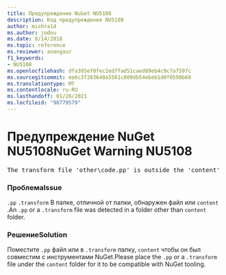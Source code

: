 ```yaml
---
title: Предупреждение NuGet NU5108
description: Код предупреждения NU5108
author: mishra14
ms.author: jodou
ms.date: 8/14/2018
ms.topic: reference
ms.reviewer: anangaur
f1_keywords:
- NU5108
ms.openlocfilehash: dfa395ef0fec2ed7fad51caed89eb4c9c7a7597c
ms.sourcegitcommit: ee6c3f203648a5561c809db54ebeb1d0f0598b68
ms.translationtype: MT
ms.contentlocale: ru-RU
ms.lasthandoff: 01/26/2021
ms.locfileid: "98779579"
---
```

# <a name="nuget-warning-nu5108"></a><span data-ttu-id="f562c-103">Предупреждение NuGet NU5108</span><span class="sxs-lookup"><span data-stu-id="f562c-103">NuGet Warning NU5108</span></span>
<pre>The transform file 'other\code.pp' is outside the 'content' folder and hence will not be transformed during installation of this package. Move it into the 'content' folder.</pre>

### <a name="issue"></a><span data-ttu-id="f562c-104">Проблема</span><span class="sxs-lookup"><span data-stu-id="f562c-104">Issue</span></span>

<span data-ttu-id="f562c-105">`.pp` `.transform` В папке, отличной от папки, обнаружен файл или `content` .</span><span class="sxs-lookup"><span data-stu-id="f562c-105">An `.pp` or a `.transform` file was detected in a folder other than `content` folder.</span></span>


### <a name="solution"></a><span data-ttu-id="f562c-106">Решение</span><span class="sxs-lookup"><span data-stu-id="f562c-106">Solution</span></span>

<span data-ttu-id="f562c-107">Поместите `.pp` файл или в `.transform`  папку, `content` чтобы он был совместим с инструментами NuGet.</span><span class="sxs-lookup"><span data-stu-id="f562c-107">Please place the `.pp` or a `.transform`  file under the `content` folder for it to be compatible with NuGet tooling.</span></span>

